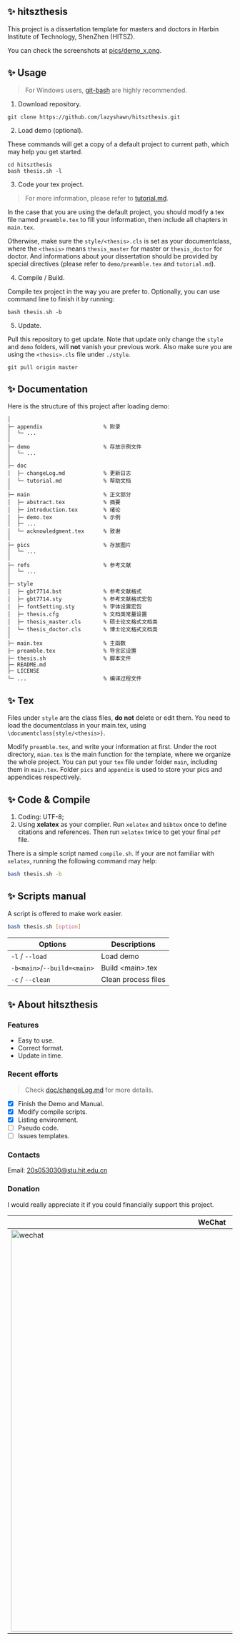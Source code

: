 
## ✨ hitszthesis
This project is a dissertation template for masters and doctors
in Harbin Institute of Technology, ShenZhen (HITSZ).

You can check the screenshots at [pics/demo\_x.png](
https://github.com/lazyshawn/hitszthesis_master/tree/master/demo/pics).

## ✨ Usage
> For Windows users, [git-bash](https://gitforwindows.org/) are highly recommended.

1. Download repository.
```shell
git clone https://github.com/lazyshawn/hitszthesis.git
```

2. Load demo (optional).

These commands will get a copy of a default project to current path,
which may help you get started.
```shell
cd hitszthesis
bash thesis.sh -l
```

3. Code your tex project.
> For more information, please refer to [tutorial.md](
https://github.com/lazyshawn/hitszthesis/blob/master/doc/tutorial.md).

In the case that you are using the default project,
you should modify a tex file named `preamble.tex` to fill your information,
then include all chapters in `main.tex`.

Otherwise, make sure the `style/<thesis>.cls` is set as your documentclass,
where the `<thesis>` means `thesis_master` for master or `thesis_doctor` for doctor.
And informations about your dissertation should be provided by special directives
(please refer to `demo/preamble.tex` and `tutorial.md`).

4. Compile / Build.

Compile tex project in the way you are prefer to.
Optionally, you can use command line to finish it by running:
```shell
bash thesis.sh -b
```

5. Update.

Pull this repository to get update.
Note that update only change the `style` and `demo` folders,
will **not** vanish your previous work.
Also make sure you are using the `<thesis>.cls` file under `./style`.
```shell
git pull origin master
```


## ✨ Documentation
Here is the structure of this project after loading demo:
```git
│
├─ appendix                   % 附录
│  └─ ...                     
│
├─ demo                       % 存放示例文件
│  └─ ...                     
│
├─ doc
│  ├─ changeLog.md            % 更新日志
│  └─ tutorial.md             % 帮助文档
│
├─ main                       % 正文部分
│  ├─ abstract.tex            % 摘要
│  ├─ introduction.tex        % 绪论
│  ├─ demo.tex                % 示例
│  ├─ ...                     
│  └─ acknowledgment.tex      % 致谢
│                             
├─ pics                       % 存放图片
│  └─ ...                     
│
├─ refs                       % 参考文献
│  └─ ...                     
│
├─ style
│  ├─ gbt7714.bst             % 参考文献格式
│  ├─ gbt7714.sty             % 参考文献格式宏包
│  ├─ fontSetting.sty         % 字体设置宏包
│  ├─ thesis.cfg              % 文档类常量设置
│  ├─ thesis_master.cls       % 硕士论文格式文档类
│  └─ thesis_doctor.cls       % 博士论文格式文档类
│
├─ main.tex                   % 主函数
├─ preamble.tex               % 导言区设置
├─ thesis.sh                  % 脚本文件
├─ README.md
├─ LICENSE
└─ ...                        % 编译过程文件
```


## ✨ Tex
Files under `style` are the class files, **do not** delete or edit them. 
You need to load the documentclass in your main.tex,
using `\documentclass{style/<thesis>}`.

Modify `preamble.tex`, and write your information at first.
Under the root directory, `mian.tex` is the main function for the template,
where we organize the whole project.
You can put your `tex` file under folder `main`,
including them in `main.tex`.
Folder `pics` and `appendix` is used to store your pics and appendices respectively.


## ✨ Code & Compile
1. Coding: UTF-8;
1. Using **xelatex** as your complier. 
Run `xelatex` and `bibtex` once to define citations and references.
Then run `xelatex` twice to get your final `pdf` file.

There is a simple script named `compile.sh`.
If your are not familiar with `xelatex`,
running the following command may help:
```bash
bash thesis.sh -b
```


## ✨ Scripts manual
A script is offered to make work easier.
```bash
bash thesis.sh [option]
```

| Options                     | Descriptions        |
| ---                         | ---                 |
| `-l` / `--load`             | Load demo           |
| `-b<main>`/`--build=<main>` | Build \<main\>.tex  |
| `-c` / `--clean`            | Clean process files |


## ✨ About hitszthesis
### Features
* Easy to use.
* Correct format.
* Update in time.

### Recent efforts
> Check [doc/changeLog.md](
https://github.com/lazyshawn/hitszthesis/blob/master/doc/changeLog.md) for more details.

* [x] Finish the Demo and Manual.
* [x] Modify compile scripts.
* [x] Listing environment.
* [ ] Pseudo code.
* [ ] Issues templates.

### Contacts
Email: 20s053030@stu.hit.edu.cn

### Donation
I would really appreciate it if you could financially support this project.

| WeChat  | Alipay |
|-|-|
| <img src="https://gitee.com/lazyshawn/piclink/raw/master/payment/wechat.jpg" width = "900" alt="wechat" align=center /> | <img src="https://gitee.com/lazyshawn/piclink/raw/master/payment/alipay.jpg" width = "900" alt="alipay" align=center /> |


